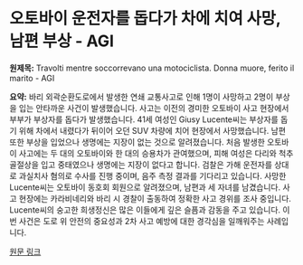 # 오토바이 운전자를 돕다가 차에 치여 사망, 남편 부상 - AGI

**원제목:** Travolti mentre soccorrevano una motociclista. Donna muore, ferito il marito - AGI

**요약:** 바리 외곽순환도로에서 발생한 연쇄 교통사고로 인해 1명이 사망하고 2명이 부상을 입는 안타까운 사건이 발생했습니다.  사고는 이전의 경미한 오토바이 사고 현장에서 부부가 부상자를 돕다가 발생했습니다.  41세 여성인 Giusy Lucente씨는 부상자를 돕기 위해 차에서 내렸다가 뒤이어 오던 SUV 차량에 치어 현장에서 사망했습니다. 남편 또한 부상을 입었으나 생명에는 지장이 없는 것으로 알려졌습니다.  처음 발생한 오토바이 사고에는 두 대의 오토바이와 한 대의 승용차가 관여했으며,  피해 여성은 다리와 척추 골절상을 입고 중태였으나 생명에는 지장이 없다고 합니다.  검찰은 가해 운전자를 상대로 과실치사 혐의로 수사를 진행 중이며,  음주 측정 결과를 기다리고 있습니다.  사망한 Lucente씨는 오토바이 동호회 회원으로 알려졌으며, 남편과 세 자녀를 남겼습니다.  사고 현장에는 카라비네리와 바리 시 경찰이 출동하여 정확한 사고 경위를 조사 중입니다.  Lucente씨의 숭고한 희생정신은 많은 이들에게 깊은 슬픔과 감동을 주고 있습니다.  이번 사건은 도로 위 안전의 중요성과 2차 사고 예방에 대한 경각심을 일깨워주는 사례입니다.

[원문 링크](https://www.agi.it/cronaca/news/2025-07-26/tangenziale-bari-travolti-suv-soccorrevano-motociclisti-muore-donna-32460069/)
